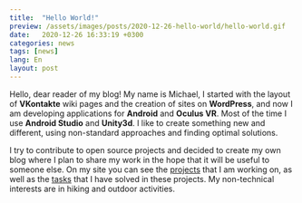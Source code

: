 ```yaml
---
title:  "Hello World!"
preview: /assets/images/posts/2020-12-26-hello-world/hello-world.gif
date:   2020-12-26 16:33:19 +0300
categories: news
tags: [news]
lang: En
layout: post
---
```


Hello, dear reader of my blog! My name is Michael, I started with the layout of **VKontakte** wiki pages and the creation of sites on **WordPress**, and now I am developing applications for **Android** and **Oculus VR**. Most of the time I use **Android Studio** and **Unity3d**. I like to create something new and different, using non-standard approaches and finding optimal solutions.

I try to contribute to open source projects and decided to create my own blog where I plan to share my work in the hope that it will be useful to someone else. On my site you can see the [projects]({{site.url}}/projects) that I am working on, as well as the [tasks]({{site.url}}/cases) that I have solved in these projects.
My non-technical interests are in hiking and outdoor activities. 
